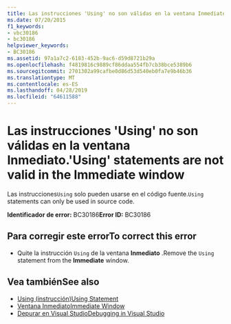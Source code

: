 ```yaml
---
title: Las instrucciones 'Using' no son válidas en la ventana Inmediato.
ms.date: 07/20/2015
f1_keywords:
- vbc30186
- bc30186
helpviewer_keywords:
- BC30186
ms.assetid: 97a1a7c2-6183-452b-9ac6-d59d8721b29a
ms.openlocfilehash: f4819816c9889cf86ddaa554fb7cb38bce5389b6
ms.sourcegitcommit: 2701302a99cafbe0d86d53d540eb0fa7e9b46b36
ms.translationtype: MT
ms.contentlocale: es-ES
ms.lasthandoff: 04/28/2019
ms.locfileid: "64611588"
---
```

# <a name="using-statements-are-not-valid-in-the-immediate-window"></a><span data-ttu-id="14f2f-102">Las instrucciones 'Using' no son válidas en la ventana Inmediato.</span><span class="sxs-lookup"><span data-stu-id="14f2f-102">'Using' statements are not valid in the Immediate window</span></span>
<span data-ttu-id="14f2f-103">Las instrucciones`Using` solo pueden usarse en el código fuente.</span><span class="sxs-lookup"><span data-stu-id="14f2f-103">`Using` statements can only be used in source code.</span></span>  
  
 <span data-ttu-id="14f2f-104">**Identificador de error:** BC30186</span><span class="sxs-lookup"><span data-stu-id="14f2f-104">**Error ID:** BC30186</span></span>  
  
## <a name="to-correct-this-error"></a><span data-ttu-id="14f2f-105">Para corregir este error</span><span class="sxs-lookup"><span data-stu-id="14f2f-105">To correct this error</span></span>  
  
- <span data-ttu-id="14f2f-106">Quite la instrucción `Using` de la ventana **Inmediato** .</span><span class="sxs-lookup"><span data-stu-id="14f2f-106">Remove the `Using` statement from the **Immediate** window.</span></span>  
  
## <a name="see-also"></a><span data-ttu-id="14f2f-107">Vea también</span><span class="sxs-lookup"><span data-stu-id="14f2f-107">See also</span></span>

- [<span data-ttu-id="14f2f-108">Using (instrucción)</span><span class="sxs-lookup"><span data-stu-id="14f2f-108">Using Statement</span></span>](../../visual-basic/language-reference/statements/using-statement.md)
- [<span data-ttu-id="14f2f-109">Ventana Inmediato</span><span class="sxs-lookup"><span data-stu-id="14f2f-109">Immediate Window</span></span>](/visualstudio/ide/reference/immediate-window)
- [<span data-ttu-id="14f2f-110">Depurar en Visual Studio</span><span class="sxs-lookup"><span data-stu-id="14f2f-110">Debugging in Visual Studio</span></span>](/visualstudio/debugger/debugging-in-visual-studio)
